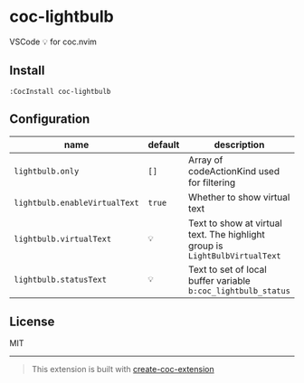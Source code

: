 # coc-lightbulb

VSCode 💡 for coc.nvim

## Install

`:CocInstall coc-lightbulb`

## Configuration

| name                          | default | description                                                                 |
| ----------------------------- | ------- | --------------------------------------------------------------------------- |
| `lightbulb.only`              | `[]`    | Array of codeActionKind used for filtering                                  |
| `lightbulb.enableVirtualText` | `true`  | Whether to show virtual text                                                |
| `lightbulb.virtualText`       | `💡`    | Text to show at virtual text. The highlight group is `LightBulbVirtualText` |
| `lightbulb.statusText`        | `💡`    | Text to set of local buffer variable `b:coc_lightbulb_status`               |

## License

MIT

---

> This extension is built with [create-coc-extension](https://github.com/fannheyward/create-coc-extension)
